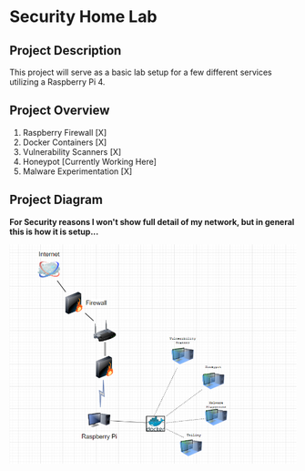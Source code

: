 # Security Home Lab

## Project Description 

This project will serve as a basic lab setup for a few different services utilizing a Raspberry Pi 4. 


## Project Overview 

1. Raspberry Firewall [X]
2. Docker Containers [X]
3. Vulnerability Scanners [X]
4. Honeypot [Currently Working Here]
5. Malware Experimentation [X]


## Project Diagram

**For Security reasons I won't show full detail of my network, but in general this is how it is setup...**

![Diagram](/pictures/security-lab-diagram.PNG)

